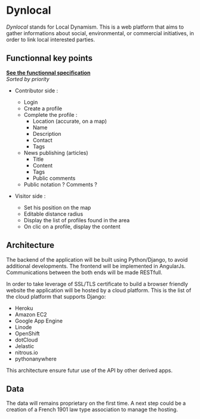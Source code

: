 # Dynlocal
*Dynlocal* stands for Local Dynamism.
This is a web platform that aims to gather informations about social, environmental, or commercial initiatives, in order to link local interested parties. 

## Functionnal key points
[**See the functionnal specification**](https://github.com/tpape/Dynlocal/wiki#specifications)  
*Sorted by priority*

- Contributor side : 
	- Login
	- Create a profile
	- Complete the profile : 
		- Location (accurate, on a map)
		- Name
		- Description
		- Contact
		- Tags
	- News publishing (articles)
		- Title 
		- Content
		- Tags
		- Public comments
	- Public notation ? Comments ? 

- Visitor side :
	- Set his position on the map
	- Editable distance radius	
	- Display the list of profiles found in the area
	- On clic on a profile, display the content

## Architecture

The backend of the application will be built using Python/Django, to avoid additional developments.
The frontend will be implemented in AngularJs. Communications between the both ends will be made RESTfull. 

In order to take leverage of SSL/TLS certificate to build a browser friendly website the application will be hosted by a cloud platform.
This is the list of the cloud platform that supports Django:
- Heroku
- Amazon EC2
- Google App Engine
- Linode
- OpenShift
- dotCloud
- Jelastic
- nitrous.io
- pythonanywhere

This architecture ensure futur use of the API by other derived apps. 

## Data

The data will remains proprietary on the first time.
A next step could be a creation of a French 1901 law type association to manage the hosting.
